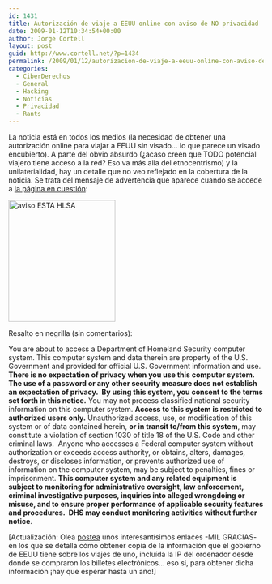 ```yaml
---
id: 1431
title: Autorización de viaje a EEUU online con aviso de NO privacidad
date: 2009-01-12T10:34:54+00:00
author: Jorge Cortell
layout: post
guid: http://www.cortell.net/?p=1434
permalink: /2009/01/12/autorizacion-de-viaje-a-eeuu-online-con-aviso-de-no-privacidad/
categories:
  - CiberDerechos
  - General
  - Hacking
  - Noticias
  - Privacidad
  - Rants
---
```

La noticia está en todos los medios (la necesidad de obtener una autorización online para viajar a EEUU sin visado&#8230; lo que parece un visado encubierto). A parte del obvio absurdo (¿acaso creen que TODO potencial viajero tiene acceso a la red? Eso va más alla del etnocentrismo) y la unilaterialidad, hay un detalle que no veo reflejado en la cobertura de la noticia. Se trata del mensaje de advertencia que aparece cuando se accede a <a title="https://esta.cbp.dhs.gov" href="https://esta.cbp.dhs.gov" target="_blank">la página en cuestión</a>:

<img src="http://farm4.static.flickr.com/3452/3190229911_2b4cd91b86_m.jpg" alt="aviso ESTA HLSA" width="211" height="240" />

Resalto en negrilla (sin comentarios):

You are about to access a Department of Homeland Security computer system. This computer system and data therein are property of the U.S. Government and provided for official U.S. Government information and use. **There is no expectation of privacy when you use this computer system.** **The use of a password or any other security measure does not establish an expectation of privacy.  By using this system, you consent to the terms set forth in this notice.** You may not process classified national security information on this computer system. **Access to this system is restricted to authorized users only.** Unauthorized access, use, or modification of this system or of data contained herein, **or in transit to/from this system**, may constitute a violation of section 1030 of title 18 of the U.S. Code and other criminal laws.  Anyone who accesses a Federal computer system without authorization or exceeds access authority, or obtains, alters, damages, destroys, or discloses information, or prevents authorized use of information on the computer system, may be subject to penalties, fines or imprisonment. **This computer system and any related equipment is subject to monitoring for administrative oversight, law enforcement, criminal investigative purposes, inquiries into alleged wrongdoing or misuse, and to ensure proper performance of applicable security features and procedures.  DHS may conduct monitoring activities without further notice**.

[Actualización: Olea <a title="comentarios" href="http://www.cortell.net/2009/01/12/autorizacion-de-viaje-a-eeuu-online-con-aviso-de-no-privacidad/#comment-451993" target="_blank">postea</a> unos interesantísimos enlaces -MIL GRACIAS- en los que se detalla cómo obtener copia de la información que el gobierno de EEUU tiene sobre los viajes de uno, incluída la IP del ordenador desde donde se compraron los billetes electrónicos&#8230; eso sí, para obtener dicha información ¡hay que esperar hasta un año!]